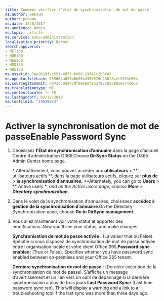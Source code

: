 ```yaml
---
title: Comment vérifier l’état de synchronisation de mot de passe
ms.author: pebaum
author: pebaum
ms.date: 12/5/2017
ms.audience: Admin
ms.topic: article
ms.service: o365-administration
localization_priority: Normal
search.appverid:
- MET150
- MOE150
- MEW150
- MED150
- MBS150
ms.assetid: 7aa9628f-c551-4d73-b966-29f47c2b3f43
ms.openlocfilehash: 735604a097b6b86bd39207de230f8cef3163e96b
ms.sourcegitcommit: dd43cc0a9470f98b8ef2a3787c823801d674c666
ms.translationtype: MT
ms.contentlocale: fr-FR
ms.lasthandoff: 02/12/2019
ms.locfileid: "29929374"
---
```

# <a name="enable-password-sync"></a><span data-ttu-id="4de5a-102">Activer la synchronisation de mot de passe</span><span class="sxs-lookup"><span data-stu-id="4de5a-102">Enable Password Sync</span></span>

1.  <span data-ttu-id="4de5a-103">Choisissez **l’État de synchronisation d’annuaire** dans la page d’accueil Centre d’administration O365.</span><span class="sxs-lookup"><span data-stu-id="4de5a-103">Choose **DirSync Status** on the O365 Admin Center home page.</span></span> 
    
     <span data-ttu-id="4de5a-104">\* Alternativement, vous pouvez accéder aux **utilisateurs** \> \*\* utilisateurs actifs \*\*, dans la page utilisateurs actifs, cliquez sur **plus de** \> **la synchronisation d’annuaires.** \*</span><span class="sxs-lookup"><span data-stu-id="4de5a-104">\*Alternately, you can go to **Users** \> \*\* Active users \**, and on the Active users page, choose **More** \> **Directory synchronization.***</span></span> 
    
2. <span data-ttu-id="4de5a-105">Dans le volet de la synchronisation d’annuaires, choisissez **accédez à gestion de la synchronisation d’annuaire**.</span><span class="sxs-lookup"><span data-stu-id="4de5a-105">On the Directory Synchronization pane, choose **Go to DirSync management**.</span></span> 
    
3. <span data-ttu-id="4de5a-106">Vous allez maintenant voir votre statut et apporter des modifications :</span><span class="sxs-lookup"><span data-stu-id="4de5a-106">Now you'll see your status, and make changes:</span></span>
    
    <span data-ttu-id="4de5a-p101">**Synchronisation de mot de passe activée :** (La valeur true ou False). Spécifie si vous disposez de synchronisation de mot de passe activée entre l’organisation locale et votre client Office 365.</span><span class="sxs-lookup"><span data-stu-id="4de5a-p101">**Password sync enabled:** (True or False). Specifies whether you have password sync enabled between on-premises and your Office 365 tenant.</span></span> 
    
    <span data-ttu-id="4de5a-p102">**Dernière synchronisation de mot de passe :** (Dernière exécution de la synchronisation de mot de passe). S’affiche un message d’avertissement et un lien vers un outil de dépannage si la dernière synchronisation a plus de trois jours.</span><span class="sxs-lookup"><span data-stu-id="4de5a-p102">**Last Password Sync:** (Last time password sync ran). This will display a warning and a link to a troubleshooting tool if the last sync was more than three days ago.</span></span> 
    

